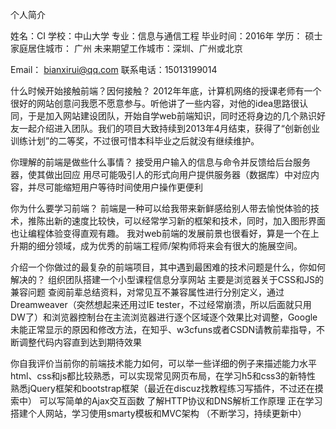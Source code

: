 个人简介

姓名：CI 学校：中山大学  专业：信息与通信工程  毕业时间：2016年  学历： 硕士
家庭居住城市： 广州  未来期望工作城市：深圳、广州或北京


Email： bianxirui@qq.com  联系电话：15013199014 


什么时候开始接触前端？因何接触？
2012年年底，计算机网络的授课老师有一个很好的网站创意问我愿不愿意参与。听他讲了一些内容，对他的idea思路很认同，于是加入网站建设团队，开始自学web前端知识，同时还将身边的几个熟识好友一起介绍进入团队。我们的项目大致持续到2013年4月结束，获得了“创新创业训练计划”的二等奖，不过很可惜本科毕业之后就没有继续维护。


你理解的前端是做些什么事情？
接受用户输入的信息与命令并反馈给后台服务器，使其做出回应
用尽可能吸引人的形式向用户提供服务器（数据库）中对应内容，并尽可能缩短用户等待时间使用户操作更便利

你为什么要学习前端？
前端是一种可以给我带来新鲜感给别人带去愉悦体验的技术，推陈出新的速度比较快，可以经常学习新的框架和技术，同时，加入图形界面也让编程体验变得直观有趣。
我对web前端的发展前景也很看好，算是一个在上升期的细分领域，成为优秀的前端工程师/架构师将来会有很大的施展空间。

介绍一个你做过的最复杂的前端项目，其中遇到最困难的技术问题是什么，你如何解决的？
组织团队搭建一个小型课程信息分享网站
主要是浏览器关于CSS和JS的兼容问题
查阅前辈总结资料，对常见互不兼容属性进行分别定义，通过Dreamweaver（突然想起来还用过IE tester，不过经常崩溃，所以后面就只用DW了）和浏览器控制台在主流浏览器进行逐个区域逐个效果比对调整，Google未能正常显示的原因和修改方法，在知乎、w3cfuns或者CSDN请教前辈指导，不断调整代码内容直到达到期待效果

你自我评价当前你的前端技术能力如何，可以举一些详细的例子来描述能力水平
html、css和js都比较熟悉，可以实现常见网页布局，在学习h5和css3的新特性
熟悉jQuery框架和bootstrap框架（最近在discuz找教程练习写插件，不过还在摸索中）
可以写简单的Ajax交互函数
了解HTTP协议和DNS解析工作原理
正在学习搭建个人网站，学习使用smarty模板和MVC架构
（不断学习，持续更新中）
